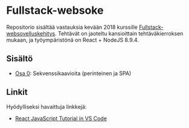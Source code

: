 # Fullstack-websoke

Repositorio sisältää vastauksia kevään 2018 kurssille [Fullstack-websovelluskehitys](https://fullstack-hy.github.io/). Tehtävät on jaoteltu kansioittain tehtäväkierroksen mukaan, ja työympäristönä on React + NodeJS 8.9.4.

## Sisältö

- [Osa 0](https://github.com/lopossumi/fullstack-websoke/tree/master/osa-0): Sekvenssikaavioita (perinteinen ja SPA)

## Linkit

Hyödylliseksi havaittuja linkkejä:
- [React JavaScript Tutorial in VS Code](https://code.visualstudio.com/docs/nodejs/reactjs-tutorial)
